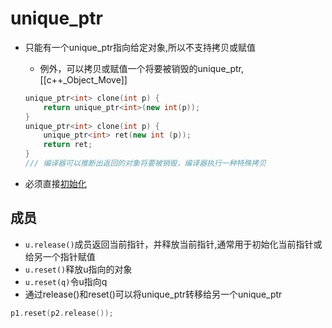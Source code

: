 # unique_ptr

- 只能有一个unique_ptr指向给定对象,所以不支持拷贝或赋值
  - 例外，可以拷贝或赋值一个将要被销毁的unique_ptr,  [[c++_Object_Move]]
  

  ```c++
  unique_ptr<int> clone(int p) {
      return unique_ptr<int>(new int(p));
  }
  unique_ptr<int> clone(int p) {
      unique_ptr<int> ret(new int (p));
      return ret;
  }
  /// 编译器可以推断出返回的对象将要被销毁，编译器执行一种特殊拷贝
  ```

- 必须直接[初始化](c++初始化.md)

## 成员

- `u.release()`成员返回当前指针，并释放当前指针,通常用于初始化当前指针或给另一个指针赋值
- `u.reset()`释放u指向的对象
- `u.reset(q)`令u指向q
- 通过release()和reset()可以将unique_ptr转移给另一个unique_ptr

```c++
p1.reset(p2.release());
```
